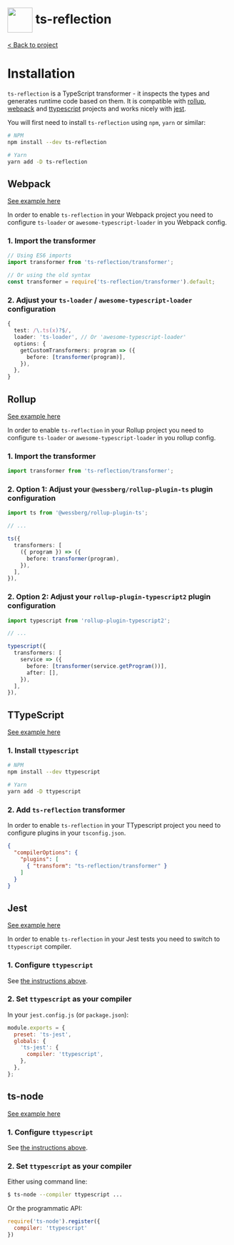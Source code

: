 <h1>
  <img height="56px" width="auto" src="https://raw.githubusercontent.com/janjakubnanista/ts-reflection/main/res/ts-reflection@xs.jpg" align="center"/>
  <span>ts-reflection</span>
</h1>

<a href="https://github.com/janjakubnanista/ts-reflection">&lt; Back to project</a>

# Installation

`ts-reflection` is a TypeScript transformer - it inspects the types and generates runtime code based on them. It is compatible with [rollup](https://github.com/janjakubnanista/ts-reflection/tree/main/examples/rollup), [webpack](https://github.com/janjakubnanista/ts-reflection/tree/main/examples/webpack) and [ttypescript](https://github.com/janjakubnanista/ts-reflection/tree/main/examples/ttypescript) projects and works nicely with [jest](https://github.com/janjakubnanista/ts-reflection/tree/main/examples/jest).

You will first need to install `ts-reflection` using `npm`, `yarn` or similar:

```bash
# NPM
npm install --dev ts-reflection

# Yarn
yarn add -D ts-reflection
```

<a id="installation--webpack"></a>
## Webpack

[See example here](https://github.com/janjakubnanista/ts-reflection/tree/main/examples/webpack)

In order to enable `ts-reflection` in your Webpack project you need to configure `ts-loader` or `awesome-typescript-loader` in you Webpack config.

### 1. Import the transformer

```typescript
// Using ES6 imports
import transformer from 'ts-reflection/transformer';

// Or using the old syntax
const transformer = require('ts-reflection/transformer').default;
```

### 2. Adjust your `ts-loader` / `awesome-typescript-loader` configuration

```typescript
{
  test: /\.ts(x)?$/,
  loader: 'ts-loader', // Or 'awesome-typescript-loader'
  options: {
    getCustomTransformers: program => ({
      before: [transformer(program)],
    }),
  },
}
```

<a id="installation--rollup"></a>
## Rollup

[See example here](https://github.com/janjakubnanista/ts-reflection/tree/main/examples/rollup)

In order to enable `ts-reflection` in your Rollup project you need to configure `ts-loader` or `awesome-typescript-loader` in you rollup config.

### 1. Import the transformer

```typescript
import transformer from 'ts-reflection/transformer';
```

### 2. Option 1: Adjust your `@wessberg/rollup-plugin-ts` plugin configuration

```typescript
import ts from '@wessberg/rollup-plugin-ts';

// ...

ts({
  transformers: [
    ({ program }) => ({
      before: transformer(program),
    }),
  ],
}),
```

### 2. Option 2: Adjust your `rollup-plugin-typescript2` plugin configuration

```typescript
import typescript from 'rollup-plugin-typescript2';

// ...

typescript({
  transformers: [
    service => ({
      before: [transformer(service.getProgram())],
      after: [],
    }),
  ],
}),
```

<a id="installation--ttypescript"></a>
## TTypeScript

[See example here](https://github.com/janjakubnanista/ts-reflection/tree/main/examples/ttypescript)

### 1. Install `ttypescript`

```bash
# NPM
npm install --dev ttypescript

# Yarn
yarn add -D ttypescript
```

### 2. Add `ts-reflection` transformer

In order to enable `ts-reflection` in your TTypescript project you need to configure plugins in your `tsconfig.json`.

```json
{
  "compilerOptions": {
    "plugins": [
      { "transform": "ts-reflection/transformer" }
    ]
  }
}
```

<a id="installation--jest"></a>
## Jest

[See example here](https://github.com/janjakubnanista/ts-reflection/tree/main/examples/jest)

In order to enable `ts-reflection` in your Jest tests you need to switch to `ttypescript` compiler.

### 1. Configure `ttypescript`

See [the instructions above](#installation--ttypescript).

### 2. Set `ttypescript` as your compiler

In your `jest.config.js` (or `package.json`):

```javascript
module.exports = {
  preset: 'ts-jest',
  globals: {
    'ts-jest': {
      compiler: 'ttypescript',
    },
  },
};
```

<a id="installation--ts-node"></a>
## ts-node

[See example here](https://github.com/janjakubnanista/ts-reflection/tree/main/examples/ts-node)

### 1. Configure `ttypescript`

See [the instructions above](#installation--ttypescript).

### 2. Set `ttypescript` as your compiler

Either using command line:

```bash
$ ts-node --compiler ttypescript ...
```

Or the programmatic API:

```javascript
require('ts-node').register({
  compiler: 'ttypescript'
})
```